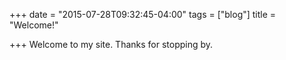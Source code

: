 +++
date = "2015-07-28T09:32:45-04:00"
tags = ["blog"]
title = "Welcome!"

+++
Welcome to my site. Thanks for stopping by.
